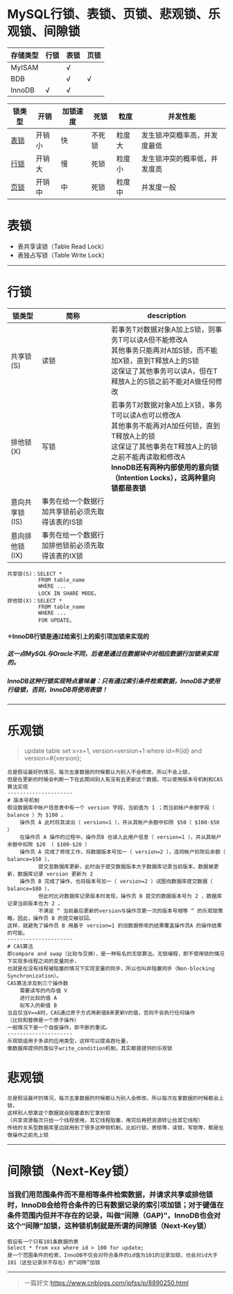 # MySQL行锁、表锁、页锁、悲观锁、乐观锁、间隙锁

存储类型|行锁|表锁|页锁
---|---|---|---
MyISAM||√| 	 
BDB||√|√
InnoDB|√|√|

锁类型|开销|加锁速度|死锁|粒度|并发性能
---|---|---|---|---|---
[表锁](#表锁)|开销小|快|不死锁|粒度大|发生锁冲突概率高，并发度最低
[行锁](#行锁)|开销大|慢|死锁|粒度小|发生锁冲突的概率低，并发度高
[页锁](#页锁)|开销中|中|死锁|粒度中|并发度一般

# 表锁
* 表共享读锁（Table Read Lock）
* 表独占写锁（Table Write Lock）
---
# 行锁
锁类型|简称|description
---|---|---
共享锁(S)|读锁|若事务T对数据对象A加上S锁，则事务T可以读A但不能修改A<br>其他事务只能再对A加S锁，而不能加X锁，直到T释放A上的S锁<br>这保证了其他事务可以读A，但在T释放A上的S锁之前不能对A做任何修改
排他锁(X)|写锁|若事务T对数据对象A加上X锁，事务T可以读A也可以修改A<br>其他事务不能再对A加任何锁，直到T释放A上的锁<br>这保证了其他事务在T释放A上的锁之前不能再读取和修改A<br>**InnoDB还有两种内部使用的意向锁（Intention Locks），这两种意向锁都是表锁**
意向共享锁(IS)|事务在给一个数据行加共享锁前必须先取得该表的IS锁
意向排他锁(IX)|事务在给一个数据行加排他锁前必须先取得该表的IX锁
```
共享锁(S)：SELECT * 
          FROM table_name 
          WHERE ... 
          LOCK IN SHARE MODE。
排他锁(X)：SELECT * 
          FROM table_name 
          WHERE ... 
          FOR UPDATE。
```
#### **✧InnoDB行锁是通过给索引上的索引项加锁来实现的**
##### 这一点MySQL与Oracle不同，后者是通过在数据块中对相应数据行加锁来实现的。
##### InnoDB这种行锁实现特点意味着：只有通过索引条件检索数据，InnoDB才使用行级锁，否则，InnoDB将使用表锁！
---
# 乐观锁
> update table set x=x+1, version=version+1 where id=#{id} and version=#{version}; 
```
总是假设最好的情况，每次去拿数据的时候都认为别人不会修改，所以不会上锁，
但是在更新的时候会判断一下在此期间别人有没有去更新这个数据，可以使用版本号机制和CAS算法实现
--------------------- 
# 版本号机制
假设数据库中帐户信息表中有一个 version 字段，当前值为 1 ；而当前帐户余额字段（ balance ）为 $100 。
    操作员 A 此时将其读出（ version=1 ），并从其帐户余额中扣除 $50（ $100-$50 ）
    在操作员 A 操作的过程中，操作员B 也读入此用户信息（ version=1 ），并从其帐户余额中扣除 $20 （ $100-$20 ）
    操作员 A 完成了修改工作，将数据版本号加一（ version=2 ），连同帐户扣除后余额（ balance=$50 ），
          提交至数据库更新，此时由于提交数据版本大于数据库记录当前版本，数据被更新，数据库记录 version 更新为 2 
    操作员 B 完成了操作，也将版本号加一（ version=2 ）试图向数据库提交数据（ balance=$80 ），
          但此时比对数据库记录版本时发现，操作员 B 提交的数据版本号为 2 ，数据库记录当前版本也为 2 ，
          不满足 “ 当前最后更新的version与操作员第一次的版本号相等 “ 的乐观锁策略，因此，操作员 B 的提交被驳回。
这样，就避免了操作员 B 用基于 version=1 的旧数据修改的结果覆盖操作员A 的操作结果的可能。
--------------------- 
# CAS算法
即compare and swap（比较与交换），是一种有名的无锁算法。无锁编程，即不使用锁的情况下实现多线程之间的变量同步，
也就是在没有线程被阻塞的情况下实现变量的同步，所以也叫非阻塞同步（Non-blocking Synchronization）。
CAS算法涉及到三个操作数
    需要读写的内存值 V
    进行比较的值 A
    拟写入的新值 B
当且仅当V==A时，CAS通过原子方式用新值B来更新V的值，否则不会执行任何操作
（比较和替换是一个原子操作）
一般情况下是一个自旋操作，即不断的重试。
--------------------- 
乐观锁适用于多读的应用类型，这样可以提高吞吐量，
像数据库提供的类似于write_condition机制，其实都是提供的乐观锁
```
# 悲观锁
```
总是假设最坏的情况，每次去拿数据的时候都认为别人会修改，所以每次在拿数据的时候都会上锁，
这样别人想拿这个数据就会阻塞直到它拿到锁
（共享资源每次只给一个线程使用，其它线程阻塞，用完后再把资源转让给其它线程）
传统的关系型数据库里边就用到了很多这种锁机制，比如行锁，表锁等，读锁，写锁等，都是在做操作之前先上锁
```
---
# 间隙锁（Next-Key锁）
### 当我们用范围条件而不是相等条件检索数据，并请求共享或排他锁时，InnoDB会给符合条件的已有数据记录的索引项加锁；对于键值在条件范围内但并不存在的记录，叫做“间隙（GAP)”，InnoDB也会对这个“间隙”加锁，这种锁机制就是所谓的间隙锁（Next-Key锁）
```
假设有一个只有101条数据的表
Select * from xxx where id > 100 for update;
是一个范围条件的检索，InnoDB不仅会对符合条件的id值为101的记录加锁，也会对id大于101（这些记录并不存在）的“间隙”加锁
```
---
> 一篇好文:https://www.cnblogs.com/jpfss/p/8890250.html

